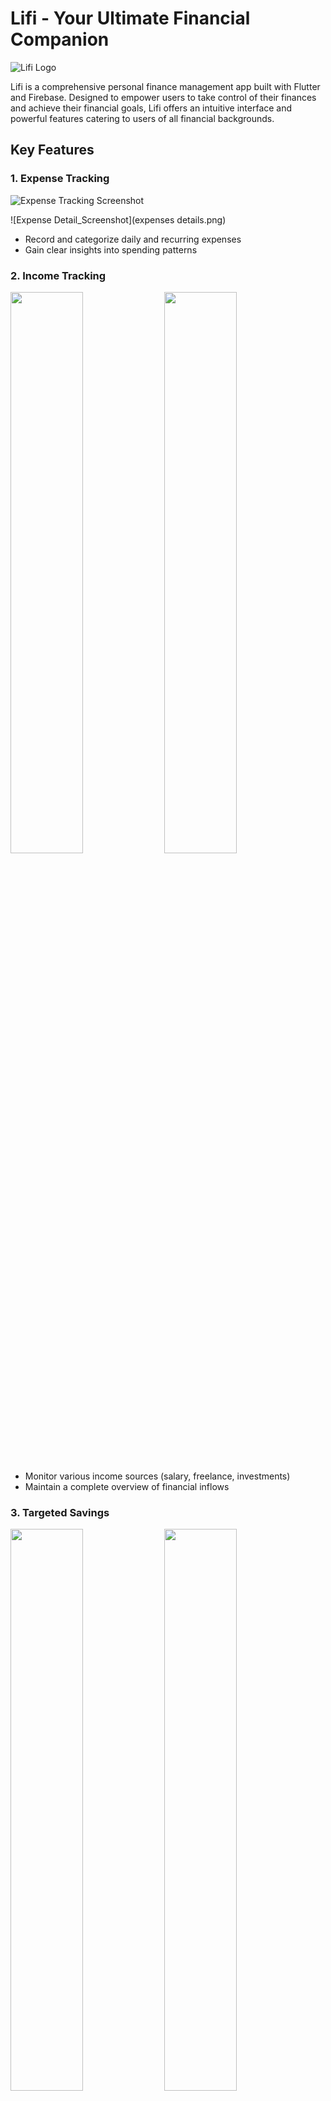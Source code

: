# Lifi - Your Ultimate Financial Companion

![Lifi Logo](me.jpg)

Lifi is a comprehensive personal finance management app built with Flutter and Firebase. Designed to empower users to take control of their finances and achieve their financial goals, Lifi offers an intuitive interface and powerful features catering to users of all financial backgrounds.

## Key Features

### 1. Expense Tracking
![Expense Tracking Screenshot](expenses.png)

![Expense Detail_Screenshot](expenses details.png)
- Record and categorize daily and recurring expenses
- Gain clear insights into spending patterns

### 2. Income Tracking

<p float="left">
  <img src="income%20screen.png" width="48%" />
  <img src="income%20details.png" width="48%" /> 
</p>

- Monitor various income sources (salary, freelance, investments)
- Maintain a complete overview of financial inflows

### 3. Targeted Savings
<p float="left">
  <img src="savings.png" width="48%" />
  <img src="savings%20details.png" width="48%" /> 
</p>

- Set and visualize financial goals
- Track progress towards savings targets

### 4. Budgeting
![Budgeting Screenshot](budgets.png)
- Create customized budgets for different categories
- Set spending limits with real-time notifications
- Generate reports to help stick to budgetary goals

### 5. Reports and Visualization

<p float="left">
  <img src="report%20income.png" width="48%" />
  <img src="report%20expenses.png" width="48%" /> 
</p>

<p float="left">
  <img src="report%20income%202.png" width="48%" />
  <img src="report%20budget.png" width="48%" /> 
</p>

- Gain insights through detailed financial reports
- Visualize spending patterns and identify areas for improvement

### 6. Financial Statement Export

<p float="left">
  <img src="statement1.png" width="48%" />
  <img src="statement%202.png" width="48%" /> 
</p>

<p float="left">
  <img src="generated%20pdf.png" width="48%" />
</p>

- Generate and export professional-looking financial statements as PDFs
- Easily share with accountants or financial advisors

### 7. Smart Purchase Planner

<p float="left">
  <img src="planners%20home.png" width="48%" />
  <img src="plannerdetail.png" width="48%" /> 
</p>


- Plan future purchases and receive intelligent recommendations
- Make informed buying decisions aligned with financial goals

## Tech Stack

- Frontend: Flutter
- Backend: Firebase
- Database: Cloud Firestore
- Authentication: Firebase Authentication
- Cloud Functions: Firebase Cloud Functions
- Analytics: Firebase Analytics

## Getting Started

### Prerequisites

- Flutter SDK
- Dart SDK
- Firebase account and project set up

### Installation

1. Clone the repository:
